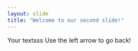 ```yaml
---
layout: slide
title: "Welcome to our second slide!"
---
```

Your textsss
Use the left arrow to go back!
